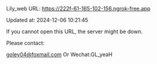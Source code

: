 Lily_web URL: https://222f-61-165-102-156.ngrok-free.app

Updated at: 2024-12-06 10:21:45

If you cannot open this URL, the server might be down.

Please contact: 

goley04@foxmail.com Or Wechat:GL_yeaH